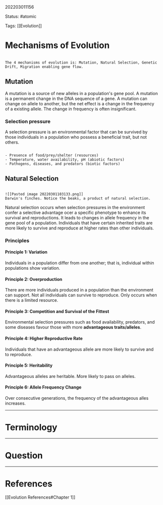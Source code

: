 202203011156

Status: #atomic

Tags: [[Evolution]]

# Mechanisms of Evolution
```ad-important

The 4 mechanisms of evolution is: Mutation, Natural Selection, Genetic Drift, Migration enabling gene flow.

```
## Mutation
A mutation is a source of new alleles in a population's gene pool.
A mutation is a permanent change in the DNA sequence of a gene. A mutation can change on allele to another, but the net effect is a change in the frequency of a existing allele.
The change in frequency is often insignificant.
### Selection pressure
A selection pressure is an environmental factor that can be survived by those individuals in a population who possess a beneficial trait, but not others.
```ad-example

- Presence of food/prey/shelter (resources)
- Temperature, water availability, pH (abiotic factors)
- Pathogens, diseases, and predators (biotic factors)

```
## Natural Selection
```ad-Picture

![[Pasted image 20220301103133.png]]
Darwin's finches. Notice the beaks, a product of natural selection.

```

Natural selection occurs when selection pressures in the environment confer a selective advantage ocer a specific phenotype to enhance its survival and reproductions.
It leads to changes in allele frequency in the gene pool of a population.
Individuals that have certain inherited traits are more likely to survive and reproduce at higher rates than other individuals.
### Principles
#### Principle 1: Variation
Individuals in a population differ from one another; that is, individual within populations show variation.
#### Principle 2: Overproduction
There are more individuals produced in a population than the environment can support. Not all individuals can survive to reproduce. Only occurs when there is a limited resource.
#### Principle 3: Competition and Survival of the Fittest
Environmental selection pressures such as food availability, predators, and some diseases favour those with more **advantageous traits/alleles**.
#### Principle 4: Higher Reproductive Rate
Individuals that have an advantageous allele are more likely to survive and to reproduce.
#### Principle 5: Heritability
Advantageous alleles are heritable.
More likely to pass on alleles.
#### Principle 6: Allele Frequency Change
Over consecutive generations, the frequency of the advantageous alles increases.

---
# Terminology


---
# Question


---
# References
[[Evolution References#Chapter 1]]